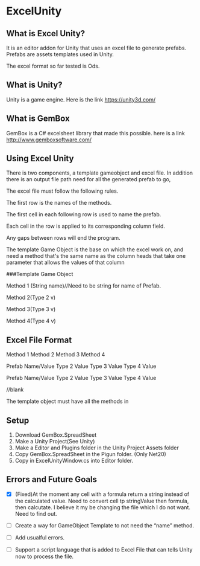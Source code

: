# ExcelUnity
## What is Excel Unity?


It is an editor addon for Unity that uses an excel file to generate prefabs. Prefabs are assets templates used in Unity. 

The excel format so far tested is Ods.

## What is Unity?
Unity is a game engine. Here is the link https://unity3d.com/


## What is GemBox
GemBox is a C# excelsheet library that made this possible. here is a link http://www.gemboxsoftware.com/


## Using Excel Unity


There is two components, a template gameobject and excel file. In addition there is an output file path need for all the generated prefab to go,


The excel file must follow the following rules.


The first row is the names of the methods.

The first cell in each following row is used to name the prefab.

Each cell in the row is applied to its corresponding column field.

Any gaps between rows will end the program.


The template Game Object is the base on which the excel work on, and need a method that's the same name as the column heads that take one parameter that allows the values of that column 


###Template Game Object


Method 1 (String name)//Need to be string for name of Prefab. 

Method 2(Type 2  v)

Method 3(Type 3 v)

Method 4(Type 4 v)


## Excel File Format



Method 1           Method 2      Method 3       Method 4

Prefab Name/Value  Type 2 Value  Type 3 Value  Type 4 Value

Prefab Name/Value  Type 2 Value  Type 3 Value  Type 4 Value

//blank


The template object must have all the methods in 

## Setup

1. Download GemBox.SpreadSheet
2. Make a Unity Project(See Unity)
3. Make a Editor and Plugins folder in the Unity Project Assets folder
4. Copy GemBox.SpreadSheet in the Pigun folder. (Only Net20)
5. Copy in ExcelUnityWindow.cs into Editor folder.



## Errors and Future Goals 


- [x] (Fixed)At the moment any cell with a formula return a string instead of the calculated value. Need to convert cell tp stringValue then formula, then calcutate. I believe it my be changing the file which I do not want. Need to find out.


- [ ] Create a way for GameObject Template to not need the “name” method.  


- [ ] Add usualful errors.


- [ ] Support a script language that is added to Excel File that can tells Unity now to process the file.

